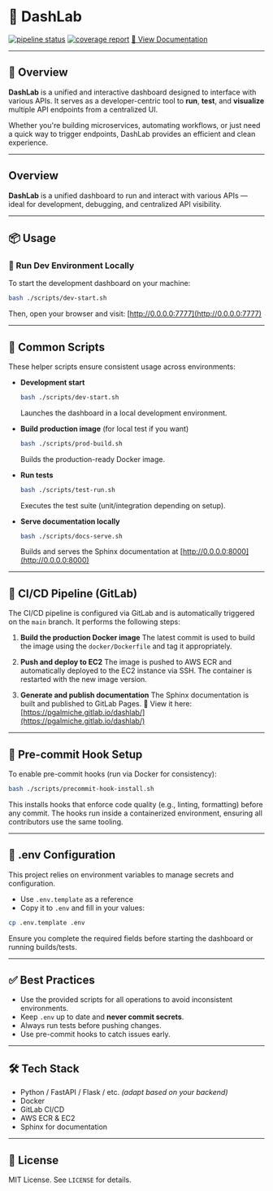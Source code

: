 # 🧪 DashLab

[![pipeline status](https://gitlab.com/pgalmiche/dashlab/badges/main/pipeline.svg)](https://gitlab.com/pgalmiche/dashlab/-/pipelines)
[![coverage report](https://gitlab.com/pgalmiche/dashlab/badges/main/coverage.svg)](https://gitlab.com/pgalmiche/dashlab/-/commits/main)
[📘 View Documentation](https://pgalmiche.gitlab.io/dashlab/)

______________________________________________________________________

## 🧭 Overview

**DashLab** is a unified and interactive dashboard designed to interface with various APIs.
It serves as a developer-centric tool to **run**, **test**, and **visualize** multiple API endpoints from a centralized UI.

Whether you're building microservices, automating workflows, or just need a quick way to trigger endpoints, DashLab provides an efficient and clean experience.

______________________________________________________________________

## Overview

**DashLab** is a unified dashboard to run and interact with various APIs — ideal for development, debugging, and centralized API visibility.

______________________________________________________________________

## 📦 Usage

### 🔧 Run Dev Environment Locally

To start the development dashboard on your machine:

```bash
bash ./scripts/dev-start.sh
```

Then, open your browser and visit: [http://0.0.0.0:7777](http://0.0.0.0:7777)

______________________________________________________________________

## 🧪 Common Scripts

These helper scripts ensure consistent usage across environments:

- **Development start**

  ```bash
  bash ./scripts/dev-start.sh
  ```

  Launches the dashboard in a local development environment.

- **Build production image** (for local test if you want)

  ```bash
  bash ./scripts/prod-build.sh
  ```

  Builds the production-ready Docker image.

- **Run tests**

  ```bash
  bash ./scripts/test-run.sh
  ```

  Executes the test suite (unit/integration depending on setup).

- **Serve documentation locally**

  ```bash
  bash ./scripts/docs-serve.sh
  ```

  Builds and serves the Sphinx documentation at [http://0.0.0.0:8000](http://0.0.0.0:8000)

______________________________________________________________________

## 🚀 CI/CD Pipeline (GitLab)

The CI/CD pipeline is configured via GitLab and is automatically triggered on the `main` branch. It performs the following steps:

1. **Build the production Docker image**
   The latest commit is used to build the image using the `docker/Dockerfile` and tag it appropriately.

1. **Push and deploy to EC2**
   The image is pushed to AWS ECR and automatically deployed to the EC2 instance via SSH. The container is restarted with the new image version.

1. **Generate and publish documentation**
   The Sphinx documentation is built and published to GitLab Pages.
   📄 View it here: [https://pgalmiche.gitlab.io/dashlab/](https://pgalmiche.gitlab.io/dashlab/)

______________________________________________________________________

## 🧷 Pre-commit Hook Setup

To enable pre-commit hooks (run via Docker for consistency):

```bash
bash ./scripts/precommit-hook-install.sh
```

This installs hooks that enforce code quality (e.g., linting, formatting) before any commit. The hooks run inside a containerized environment, ensuring all contributors use the same tooling.

______________________________________________________________________

## 📁 .env Configuration

This project relies on environment variables to manage secrets and configuration.

- Use `.env.template` as a reference
- Copy it to `.env` and fill in your values:

```bash
cp .env.template .env
```

Ensure you complete the required fields before starting the dashboard or running builds/tests.

______________________________________________________________________

## ✅ Best Practices

- Use the provided scripts for all operations to avoid inconsistent environments.
- Keep `.env` up to date and **never commit secrets**.
- Always run tests before pushing changes.
- Use pre-commit hooks to catch issues early.

______________________________________________________________________

## 🛠️ Tech Stack

- Python / FastAPI / Flask / etc. _(adapt based on your backend)_
- Docker
- GitLab CI/CD
- AWS ECR & EC2
- Sphinx for documentation

______________________________________________________________________

## 🧳 License

MIT License. See `LICENSE` for details.
